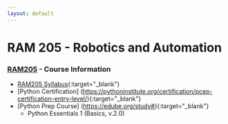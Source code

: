 ```yaml
---
layout: default
---
```


# RAM 205 - Robotics and Automation

### [RAM205](../) - Course Information

- [RAM205 Syllabus](RAM205.Syllabus.pdf){:target="_blank"}
- [Python Certification] (https://pythoninstitute.org/certification/pcep-certification-entry-level/){:target="_blank"}
- [Python Prep Course] (https://edube.org/study#){:target="_blank"}
    - Python Essentials 1 (Basics, v.2.0)




